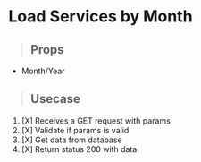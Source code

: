 # Load Services by Month
> ## Props
- Month/Year

> ## Usecase
1. [X] Receives a GET request with params
2. [X] Validate if params is valid
3. [X] Get data from database
4. [X] Return status 200 with data
